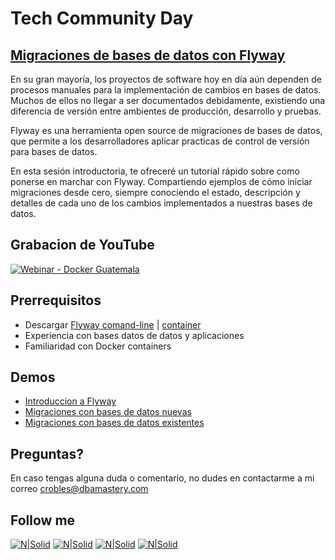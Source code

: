 # Tech Community Day
## [Migraciones de bases de datos con Flyway](https://youtu.be/7To43SLkqLI)

En su gran mayoría, los proyectos de software hoy en día aún dependen de procesos manuales para la implementación de cambios en bases de datos. Muchos de ellos no llegar a ser documentados debidamente, existiendo una diferencia de versión entre ambientes de producción, desarrollo y pruebas.

Flyway es una herramienta open source de migraciones de bases de datos, que permite a los desarrolladores aplicar practicas de control de versión para bases de datos.

En esta sesión introductoria, te ofreceré un tutorial rápido sobre como ponerse en marchar con Flyway. Compartiendo ejemplos de cómo iniciar migraciones desde cero, siempre conociendo el estado, descripción y detalles de cada uno de los cambios implementados a nuestras bases de datos.

## Grabacion de YouTube
[![Webinar - Docker Guatemala](https://img.youtube.com/vi/7To43SLkqLI/hqdefault.jpg)](https://youtu.be/7To43SLkqLI "Migraciones de bases de datos con Flyway")

## **Prerrequisitos**  
* Descargar [Flyway comand-line](https://flywaydb.org/download/) | [container](https://hub.docker.com/r/flyway/flyway)
* Experiencia con bases datos de datos y aplicaciones
* Familiaridad con Docker containers

## **Demos**  
* [Introduccion a Flyway](Demo_01)
* [Migraciones con bases de datos nuevas](Demo_02)
* [Migraciones con bases de datos existentes](Demo_03)

## Preguntas?
En caso tengas alguna duda o comentario, no dudes en contactarme a mi correo <crobles@dbamastery.com>

## Follow me
[![N|Solid](http://dbamastery.com/wp-content/uploads/2018/08/if_twitter_circle_color_107170.png)](https://twitter.com/dbamastery) [![N|Solid](http://dbamastery.com/wp-content/uploads/2018/08/if_github_circle_black_107161.png)](https://github.com/dbamaster) [![N|Solid](http://dbamastery.com/wp-content/uploads/2018/08/if_linkedin_circle_color_107178.png)](https://www.linkedin.com/in/croblesdba/) [![N|Solid](http://dbamastery.com/wp-content/uploads/2018/08/if_browser_1055104.png)](http://dbamastery.com/)